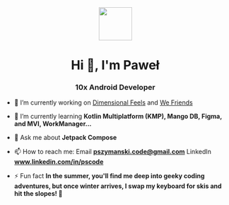 <div align="center">
  <img src="https://github.com/Pablit0x/Pablit0x/assets/76017191/9d7e3364-4fbc-46bc-b06d-c3eb48d83922" width="75" height="75">
    <h1>Hi 👋, I'm Paweł</h1>
</div>

<h3 align="center">10x Android Developer</h3>

- 🔭 I’m currently working on [Dimensional Feels](https://github.com/Pablit0x/Dimensional-Feels) and [We Friends](https://github.com/Pablit0x/WeFriends) 

- 🌱 I’m currently learning **Kotlin Multiplatform (KMP), Mango DB, Figma, and MVI, WorkManager...**

- 💬 Ask me about **Jetpack Compose**

- 📫 How to reach me:
  Email **pszymanski.code@gmail.com**
  LinkedIn **www.linkedin.com/in/pscode**

- ⚡ Fun fact **In the summer, you'll find me deep into geeky coding adventures, but once winter arrives, I swap my keyboard for skis and hit the slopes! 🎿**




</p>
